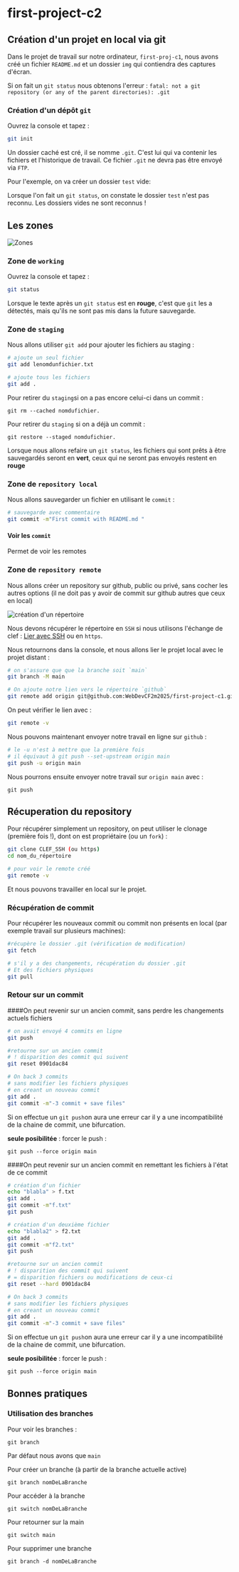 # first-project-c2

## Création d'un projet en local via git

Dans le projet de travail sur notre ordinateur, `first-proj-c1`, nous avons créé un fichier `README.md` et un dossier `img` qui contiendra des captures d'écran.

Si on fait un `git status` nous obtenons l'erreur : `fatal: not a git repository (or any of the parent directories): .git`

### Création d'un dépôt `git` 

Ouvrez la console et tapez :

```bash
git init
```

Un dossier caché est cré, il se nomme `.git`. C'est lui qui va contenir les fichiers et l'historique de travail. Ce fichier `.git` ne devra pas être envoyé via `FTP`.

Pour l'exemple, on va créer un dossier `test` vide:

Lorsque l'on fait un `git status`, on constate le dossier `test` n'est pas reconnu. Les dossiers vides ne sont reconnus !

## Les zones

![Zones](img/screenshot-github.com-2024.11.22-11_40_15.png)


### Zone de `working`

Ouvrez la console et tapez :

```bash
git status
```

Lorsque le texte après un `git status` est en **rouge**, c'est que `git` les a détectés, mais qu'ils ne sont pas mis dans la future sauvegarde.

### Zone de `staging`

Nous allons utiliser `git add` pour ajouter les fichiers au staging :

```bash
# ajoute un seul fichier
git add lenomdunfichier.txt

# ajoute tous les fichiers
git add .
```
Pour retirer du `staging`si on a pas encore celui-ci dans un commit :

	git rm --cached nomdufichier.

Pour retirer du `staging` si on a déjà un commit :

	git restore --staged nomdufichier.


Lorsque nous allons refaire un `git status`, les fichiers qui sont prêts à être sauvegardés seront en **vert**, ceux qui ne seront pas envoyés restent en **rouge**


### Zone de `repository local`

Nous allons sauvegarder un fichier en utilisant le `commit` :

```bash
# sauvegarde avec commentaire
git commit -m"First commit with README.md "
```

#### Voir les `commit`

Permet de voir les remotes

### Zone de `repository remote`

Nous allons créer un repository sur github, public ou privé, sans cocher les autres options (il ne doit pas y avoir de commit sur github autres que ceux en local)

![création d'un répertoire](img/screenshot-github.com-2024.11.22-09_58_09.png)

Nous devons récupérer le répertoire en `SSH` si nous utilisons l'échange de clef : [Lier avec SSH](https://github.com/WebDevCF2m/prefo-git-c1?tab=readme-ov-file#lier-votre-compte-et-votre-pc) ou en `https`.

Nous retournons dans la console, et nous allons lier le projet local avec le projet distant : 

```bash
# on s'assure que que la branche soit `main`
git branch -M main

# On ajoute notre lien vers le répertoire `github`
git remote add origin git@github.com:WebDevCF2m2025/first-project-c1.git
```

On peut vérifier le lien avec : 

```bash
git remote -v 
```

Nous pouvons maintenant envoyer notre travail en ligne sur `github` : 

```bash
# le -u n'est à mettre que la première fois
# il équivaut à git push --set-upstream origin main
git push -u origin main
```

Nous pourrons ensuite envoyer notre travail sur `origin main` avec :

	git push

## Récuperation du repository 

Pour récupérer simplement un repository, on peut utiliser le clonage (première fois !), dont on est propriétaire (ou un `fork`) : 

```bash
git clone CLEF_SSH (ou https)
cd nom_du_répertoire

# pour voir le remote créé 
git remote -v
```
	
	
Et nous pouvons travailler en local sur le projet.

### Récupération de commit 

Pour récupérer les nouveaux commit ou commit non présents en local (par exemple travail sur plusieurs machines):

```bash
#récupère le dossier .git (vérification de modification)
git fetch

# s'il y a des changements, récupération du dossier .git
# Et des fichiers physiques
git pull 
```

### Retour sur un commit

####On peut revenir sur un ancien commit, sans perdre les changements actuels fichiers

```bash
# on avait envoyé 4 commits en ligne
git push

#retourne sur un ancien commit 
# ! disparition des commit qui suivent
git reset 0901dac84 

# On back 3 commits
# sans modifier les fichiers physiques
# en creant un nouveau commit
git add .
git commit -m"-3 commit + save files"
```

Si on effectue un `git push`on aura une erreur car il y a une incompatibilité de la chaine de commit, une bifurcation. 

**seule posibilitée** : forcer le push :

	git push --force origin main
	
####On peut revenir sur un ancien commit en remettant les fichiers à l'état de ce commit

```bash
# création d'un fichier
echo "blabla" > f.txt
git add .
git commit -m"f.txt"
git push

# création d'un deuxième fichier
echo "blabla2" > f2.txt
git add .
git commit -m"f2.txt"
git push

#retourne sur un ancien commit 
# ! disparition des commit qui suivent
# = disparition fichiers ou modifications de ceux-ci
git reset --hard 0901dac84 

# On back 3 commits
# sans modifier les fichiers physiques
# en creant un nouveau commit
git add .
git commit -m"-3 commit + save files"
```

Si on effectue un `git push`on aura une erreur car il y a une incompatibilité de la chaine de commit, une bifurcation. 

**seule posibilitée** : forcer le push :

	git push --force origin main	
	
## Bonnes pratiques

### Utilisation des branches

Pour voir les branches : 

	git branch

Par défaut nous avons que `main`

Pour créer un branche (à partir de la branche actuelle active)

	git branch nomDeLaBranche
	
Pour accéder à la branche

	git switch nomDeLaBranche
	
Pour retourner sur la main

	git switch main
	
Pour supprimer une branche
	
	git branch -d nomDeLaBranche